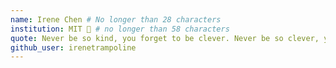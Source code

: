 ```yaml
---
name: Irene Chen # No longer than 28 characters
institution: MIT 🚩 # no longer than 58 characters
quote: Never be so kind, you forget to be clever. Never be so clever, you forget to be kind.
github_user: irenetrampoline
---
```

